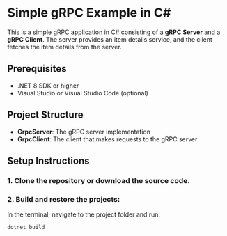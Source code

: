 # Simple gRPC Example in C#

This is a simple gRPC application in C# consisting of a **gRPC Server** and a **gRPC Client**. The server provides an item details service, and the client fetches the item details from the server.

## Prerequisites

- .NET 8 SDK or higher
- Visual Studio or Visual Studio Code (optional)

## Project Structure

- **GrpcServer**: The gRPC server implementation
- **GrpcClient**: The client that makes requests to the gRPC server

## Setup Instructions

### 1. Clone the repository or download the source code.

### 2. Build and restore the projects:

In the terminal, navigate to the project folder and run:
```bash
dotnet build
```

